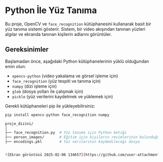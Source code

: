# Python İle Yüz Tanıma

Bu proje, OpenCV ve `face_recognition` kütüphanesini kullanarak basit bir yüz tanıma sistemi gösterir. Sistem, bir video akışından tanınan yüzleri algılar ve ekranda tanınan kişilerin adlarını görüntüler.

## Gereksinimler

Başlamadan önce, aşağıdaki Python kütüphanelerinin yüklü olduğundan emin olun:

- `opencv-python` (video yakalama ve görsel işleme için)
- `face_recognition` (yüz tespiti ve tanıma için)
- `numpy` (dizi işleme için)
- `glob` (dosya yolları ile çalışmak için)
- `pickle` (yüz verilerini kaydetmek ve yüklemek için)

Gerekli kütüphaneleri pip ile yükleyebilirsiniz:

```bash
pip install opencv-python face_recognition numpy

proje_dizini/
│
├── face_recognition.py  # Yüz tanıma için Python betiği
├── person_images/       # Eğitim için kişilerin resimlerinin bulunduğu klasör
├── encodings.pkl        # Yüz verilerinin kaydedileceği dosya


![Ekran görüntüsü 2025-02-06 134657](https://github.com/user-attachments/assets/16eb2f0d-5be1-446b-83e3-b3d98af608ab)

